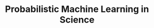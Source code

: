 ---
layout: project-to-supervise
title: Probabilistic Machine Learning in Science
status: Available
categories:
  - MPhil
  - prtiii
overview: >-
  Each of the **five** following projects involves understanding and extending an existing
  probabilistic model commonly used in a scientific context to improve usability
  and model understanding.

  These projects will be supervised by Aditya Ravuri (4th year PhD student). If you're
  thinking of applying, please ensure that you're either comfortable with the following
  or are willing to learn somewhat independently:
  1. basic statistical modelling: representation of models as collections of random
  variables, inference by maximizing the posterior or approximating it
  (variational inference).
  2. an idea of the construction of the model discussed in the project that interests you.
  3. using python for implementations: most of the existing code for these projects is
  written in torch in Python, but I'm happy to support usage of other languages such
  as R or Julia (although I don't have experience with using Julia) if there are good
  probabilistic programming abstractions available in them.

  I'm willing to be very hands-on with the project (e.g. explaining the technical
  background, the premise, suggesting experiments, debugging etc.) but expect some
  level of ability to work and learn independently. The projects are listed in order of
  personal preference.

  **Project One:** Can diffusion models match performance of mis-specified Hidden Markov
  Models for ice-core dating in very low data regimes?
  
  This is a follow up to the work: https://arxiv.org/pdf/2210.16568
  
  In Antarctica, ice formed by many years of precipitation is extracted as large cylinders
  called ice-cores, and by studying the oscillating abundances of certain chemicals in the
  ice, or soot from known volcanic eruptions, we can get an idea of what depth of the
  ice-core corresponds to which time period.
  
  The problem can be represented statistically as inference for a latent variable t,
  assuming a graphical model: d -> t -> s, where d and s correspond to the observed random
  variables depth of the ice core and the chemical concentration.
  
  Hidden Markov Models (HMMs) are a very natural model with this graphical structure, such
  that the model for s|t ~ normal (a cyclical function of t, sigma) and the transition
  matrix for the latent time t_2 | t_1 is set up in such a way it can either stay in state
  2012 (for example, when the ice core was collected) or advance to 2011.9 ensuring
  monotonicity.

  These models are highly mis-specified in practice, i.e. the discrete states representing
  time is very coarse (like 2012, 2011.75, 2011.5, ...), and I believe that a making these
  models continuous in a naive way (which leads to stochastic differential equations SDEs /
  diffusions) breaks them because this mis-specification is important. Moreover, exact
  inference is possible in HMMs and not with the SDEs I've constructed, which I think also
  plays a part.
  
  The project will explore if it's possible to construct an SDE that matches performance of
  the HMM using very little data. The project will mainly be about stochastic differential
  equations used as models (note that integrators are available online, for example: https://github.com/google-research/torchsde
  so there's no expectation to code any of this up from scratch, the main experimentation
  should be on the model side, as automatic inference is of importance).
  
  **Project Two:** Automatic detection and classification of monkey calls from bioacoustic data
  
  We have a lot of soundscape data collected from monkey enclosures in zoos in the UK.
  A straightforward machine learning goal: identify when the monkeys scream and what
  they're screaming about.
  
  We have a baseline model (a simple RNN that takes spectrograms/MFCCs and outputs
  probabilities of call/not call by time point) working, and a classification model that
  shows promise when applied to audio that definitely corresponds to calls. However, a 
  unified online (streaming) model is still something that needs to be developed. I'm
  currently in the process of showing that contrastive (SSL) models like wav2vec are also
  good featurizers.
  
  This project will most likely involve experimenting with which featurizers work best, but
  most importantly robustly across different zoos, data augmentation and classification
  model design to ensure some level of robustness against calls that aren't identified
  quite right, potentially combining the activity detection and classification models and
  improving the GUI (dash web app) that exists at the moment to view the outputs of these
  models.
  
  **Project Three:** Application of the sparse variational GPLVM (Gaussian process latent variable model) for the analysis of single cell data and eQTLs
  
  This is a follow up project from: https://arxiv.org/pdf/2405.03879, https://arxiv.org/pdf/2209.06716
  
  For a specific study on immune cells, gene expression data was collected at scale, and a
  dimensionality reduction on this data using a GPLVM extracted dimensions of genetically
  important variation and confounding effects that describes the high dimensional data.
  
  The Gaussian process model used was, each gene expression vector X_i ~ normal(a simple
  mean, an interesting GP kernel based on science).
  
  Inference in this model is very slow, hence, we proposed a sparse variational Gaussian
  process that accounts for both the biological and confounding variables that speeds it
  up a lot, and we've improved this model so that it matches performance of scVI (the
  benchmark in the field that uses a very non-traditional variational autoencoder). This was
  done by using a Poisson observation model and a non-trivial variational distribution.
  
  The code for this can be found at: https://github.com/InfProbSciX/scvi-ablation/blob/main/covid_trial.py
  
  This project will extend this code to identify the amount of variation expressed by the
  biological factors when a condition is introduced, accounting for confounders. Practically
  this will mean making very small modifications to the model and re-training some of the
  existing models. I foresee that the main complexity with this project will be trying to
  explain why / which parts of the model fail if the benchmark figures cannot be recovered,
  and potentially rewriting bits of the existing API (using gpytorch).
  
  **Project Four: Defining a language that desribes models in R's GLMs, MGCV's GAMs, Stan's BRMS, PYMC's bambi**
  
  I'm interested in explicitly defining the grammer of a probabilisitc programming
  language that is implicitly used by the APIs in the title and exploring limitations
  of such a high-level simplified grammer (e.g. it's said that the data dictionary is
  needed in addition to these statements for transpilation). An example of what some
  model statements look like:
  
  y ~ x
  y ~ x_a + s(x_b), sigma ~ 0 + x_c
  
  corresponding to:
  
  y | x ~ N(a + b*x, sigma^2)
  y | x ~ N(a * x_a + f_theta(x_b), exp(x_c))

  **Project Five: Exploring immediate applications of ProbDR**
  
  Based on: https://arxiv.org/pdf/2405.17412, https://arxiv.org/pdf/2304.07658
  
  I've shown that most dimensionality reduction methods that compress
  a high dimensional matrix Y (n rows of independently sampled d dimensional data points)
  into a lower q dimensional representation held by the matrix X (n by q) are inference
  algorithms of a probabilistic model that looks like:
  
  S(Y) | X ~ Wishart {^-1} (lin_kernel(X) + non_lin_kernel(X) + noise_kernel, nu)
  
  The model however, is in some ways mis-specified. Potential projects include trying to
  recover interpretability and explainability results acheived by other probabilistic
  DR models such as PCA, GPLVMs using the ProbDR interpretations directly and see if this
  offers any advantages in model extensions when more data is available. Another potential
  project is to uncover what it is exactly that S(Y) measures - my hunch is that this is a
  biased covariance estimate, or an estimate that is more robust to data distribution
  mis-specification and small data, but I don't know the nature of the bias exactly. There
  is also a possibility on working on the theory to make some of these interpretations
  better by tightening the bounds or coming up with better approximations by
  moment-matching.

  Happy to consider other ideas along such topics.

supervisors:
  - aditya-ravuri
  - neil-d-lawrence
published: 2024-06-07
student_learn: probabilistic modelling
project_objective: developing probabilistic models for science
project_bigger_picture:
---